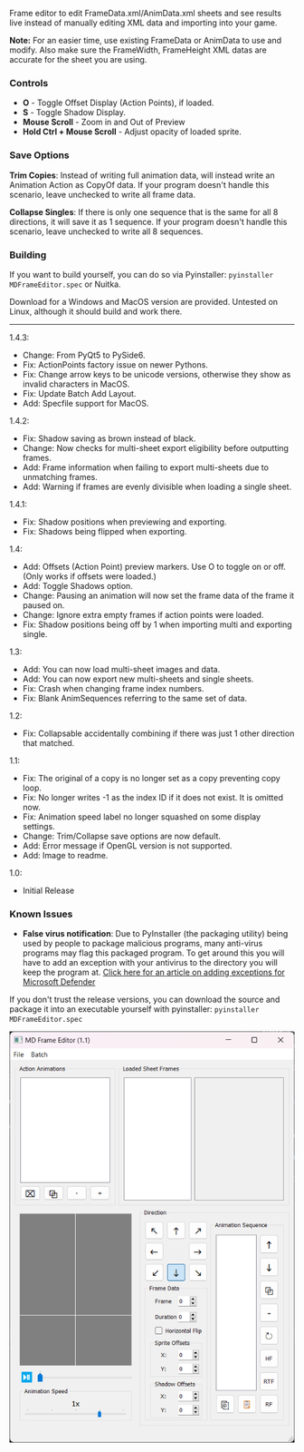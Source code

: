 Frame editor to edit FrameData.xml/AnimData.xml sheets and see results live instead of manually editing XML data and importing into your game.

**Note:**
For an easier time, use existing FrameData or AnimData to use and modify. Also make sure the FrameWidth, FrameHeight XML datas are accurate for the sheet you are using.

### Controls
* **O** - Toggle Offset Display (Action Points), if loaded.
* **S** - Toggle Shadow Display.
* **Mouse Scroll** - Zoom in and Out of Preview
* **Hold Ctrl + Mouse Scroll** - Adjust opacity of loaded sprite.

### Save Options

**Trim Copies**: Instead of writing full animation data, will instead write an Animation Action as CopyOf data. If your program doesn't handle this scenario, leave unchecked to write all frame data.

**Collapse Singles**: If there is only one sequence that is the same for all 8 directions, it will save it as 1 sequence. If your program doesn't handle this scenario, leave unchecked to write all 8 sequences.

### Building

If you want to build yourself, you can do so via Pyinstaller: `pyinstaller MDFrameEditor.spec` or Nuitka.

Download for a Windows and MacOS version are provided. Untested on Linux, although it should build and work there.

----
1.4.3:
* Change: From PyQt5 to PySide6.
* Fix: ActionPoints factory issue on newer Pythons.
* Fix: Change arrow keys to be unicode versions, otherwise they show as invalid characters in MacOS.
* Fix: Update Batch Add Layout.
* Add: Specfile support for MacOS.

1.4.2:
* Fix: Shadow saving as brown instead of black.
* Change: Now checks for multi-sheet export eligibility before outputting frames.
* Add: Frame information when failing to export multi-sheets due to unmatching frames.
* Add: Warning if frames are evenly divisible when loading a single sheet.

1.4.1:
* Fix: Shadow positions when previewing and exporting.
* Fix: Shadows being flipped when exporting.

1.4:
* Add: Offsets (Action Point) preview markers. Use O to toggle on or off. (Only works if offsets were loaded.)
* Add: Toggle Shadows option.
* Change: Pausing an animation will now set the frame data of the frame it paused on.
* Change: Ignore extra empty frames if action points were loaded.
* Fix: Shadow positions being off by 1 when importing multi and exporting single.

1.3:
* Add: You can now load multi-sheet images and data.
* Add: You can now export new multi-sheets and single sheets.
* Fix: Crash when changing frame index numbers.
* Fix: Blank AnimSequences referring to the same set of data.

1.2:
* Fix: Collapsable accidentally combining if there was just 1 other direction that matched.

1.1: 
* Fix: The original of a copy is no longer set as a copy preventing copy loop.
* Fix: No longer writes -1 as the index ID if it does not exist. It is omitted now.
* Fix: Animation speed label no longer squashed on some display settings.
* Change: Trim/Collapse save options are now default.
* Add: Error message if OpenGL version is not supported.
* Add: Image to readme.
 
1.0:
* Initial Release

### Known Issues
* **False virus notification**: Due to PyInstaller (the packaging utility) being used by people to package malicious 
 programs, many anti-virus programs may flag this packaged program. To get around this you will have to add an exception with your antivirus to the directory you will keep the program at.
 [Click here for an article on adding exceptions for Microsoft Defender](https://support.microsoft.com/en-us/windows/add-an-exclusion-to-windows-security-811816c0-4dfd-af4a-47e4-c301afe13b26)

If you don't trust the release versions, you can download the source and package it into an executable yourself with pyinstaller:
`pyinstaller MDFrameEditor.spec`


![img.png](img.png)